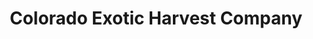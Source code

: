 ---
title: "Colorado Exotic Harvest Company"
url: /denver/colorado-exotic-harvest-company/
shop: cannabis
---